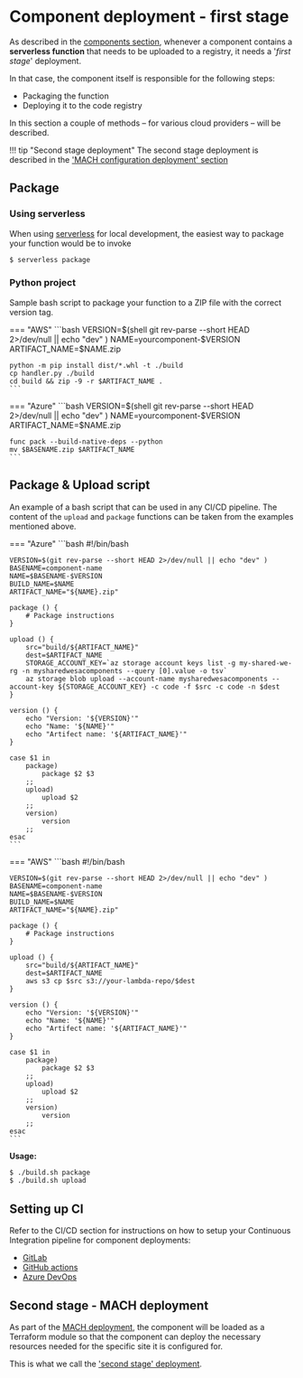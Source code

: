 # Component deployment - first stage

As described in the [components section](../components/structure.md#deployment-process), whenever a component contains a **serverless function** that needs to be uploaded to a registry, it needs a '*first stage*' deployment.

In that case, the component itself is responsible for the following steps:

- Packaging the function
- Deploying it to the code registry

In this section a couple of methods – for various cloud providers – will be described.

!!! tip "Second stage deployment"
    The second stage deployment is described in the ['MACH configuration deployment' section](./config/components.md)

## Package

### Using serverless

When using [serverless](https://www.serverless.com) for local development, the easiest way to package your function would be to invoke

```bash
$ serverless package
```

### Python project

Sample bash script to package your function to a ZIP file with the correct version tag.

=== "AWS"
    ```bash
    VERSION=$(shell git rev-parse --short HEAD 2>/dev/null || echo "dev" )
    NAME=yourcomponent-$VERSION
    ARTIFACT_NAME=$NAME.zip

    python -m pip install dist/*.whl -t ./build
    cp handler.py ./build
    cd build && zip -9 -r $ARTIFACT_NAME .
    ```
=== "Azure"
    ```bash
    VERSION=$(shell git rev-parse --short HEAD 2>/dev/null || echo "dev" )
    NAME=yourcomponent-$VERSION
    ARTIFACT_NAME=$NAME.zip

    func pack --build-native-deps --python
    mv $BASENAME.zip $ARTIFACT_NAME
    ```


## Package & Upload script

An example of a bash script that can be used in any CI/CD pipeline.
The content of the `upload` and `package` functions can be taken from the examples mentioned above.

=== "Azure"
    ```bash
    #!/bin/bash

    VERSION=$(git rev-parse --short HEAD 2>/dev/null || echo "dev" )
    BASENAME=component-name
    NAME=$BASENAME-$VERSION
    BUILD_NAME=$NAME
    ARTIFACT_NAME="${NAME}.zip"

    package () {
        # Package instructions
    }

    upload () {
        src="build/${ARTIFACT_NAME}"
        dest=$ARTIFACT_NAME
        STORAGE_ACCOUNT_KEY=`az storage account keys list -g my-shared-we-rg -n mysharedwesacomponents --query [0].value -o tsv`
        az storage blob upload --account-name mysharedwesacomponents --account-key ${STORAGE_ACCOUNT_KEY} -c code -f $src -c code -n $dest
    }

    version () {
        echo "Version: '${VERSION}'"
    	echo "Name: '${NAME}'"
    	echo "Artifect name: '${ARTIFACT_NAME}'"
    }

    case $1 in
        package)
            package $2 $3
        ;;
        upload)
            upload $2
        ;;
        version)
            version
        ;;
    esac
    ```
=== "AWS"
    ```bash
    #!/bin/bash

    VERSION=$(git rev-parse --short HEAD 2>/dev/null || echo "dev" )
    BASENAME=component-name
    NAME=$BASENAME-$VERSION
    BUILD_NAME=$NAME
    ARTIFACT_NAME="${NAME}.zip"

    package () {
        # Package instructions
    }

    upload () {
        src="build/${ARTIFACT_NAME}"
        dest=$ARTIFACT_NAME
        aws s3 cp $src s3://your-lambda-repo/$dest
    }

    version () {
        echo "Version: '${VERSION}'"
    	echo "Name: '${NAME}'"
    	echo "Artifect name: '${ARTIFACT_NAME}'"
    }

    case $1 in
        package)
            package $2 $3
        ;;
        upload)
            upload $2
        ;;
        version)
            version
        ;;
    esac
    ```

**Usage:**
```bash
$ ./build.sh package
$ ./build.sh upload
```
## Setting up CI

Refer to the CI/CD section for instructions on how to setup your Continuous Integration pipeline for component deployments:

- [GitLab](./ci/gitlab.md#components)
- [GitHub actions](./ci/github.md#components)
- [Azure DevOps](./ci/devops.md#components)


## Second stage - MACH deployment

As part of the [MACH deployment](./config/index.md), the component will be loaded as a Terraform module so that the component can deploy the necessary resources needed for the specific site it is configured for.

This is what we call the ['second stage' deployment](./config/components.md).

### 